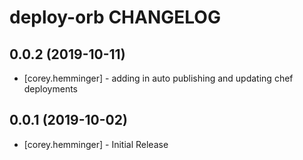 # deploy-orb CHANGELOG

## 0.0.2 (2019-10-11)

- [corey.hemminger] - adding in auto publishing and updating chef deployments

## 0.0.1 (2019-10-02)

- [corey.hemminger] - Initial Release
